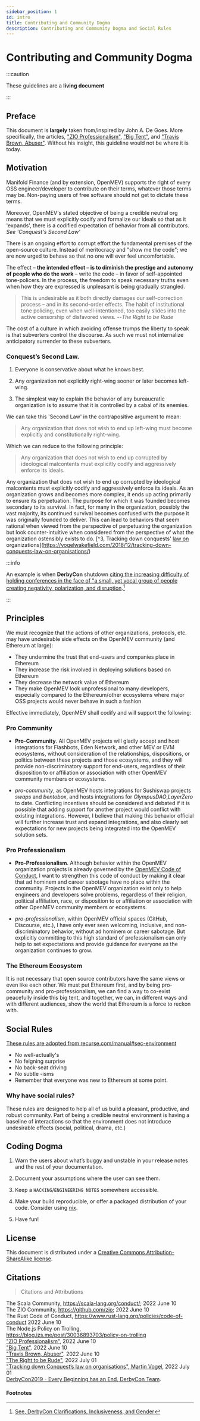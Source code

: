 ```yaml
---
sidebar_position: 1
id: intro
title: Contributing and Community Dogma
description: Contributing and Community Dogma and Social Rules
---
```


# Contributing and Community Dogma

:::caution

These guidelines are a **living document**

:::

## Preface

This document is **largely** taken from/inspired by John A. De Goes. More specifically, the articles, ["ZIO Professionalism"](https://degoes.net/articles/zio-professionalism), ["Big Tent"](https://degoes.net/articles/big-tent), and ["Travis Brown, Abuser"](https://degoes.net/articles/travis-brown-abuser). Without his insight, this guideline would not be where it is today.

## Motivation

Manifold Finance (and by extension, OpenMEV) supports the right of every OSS engineer/developer to contribute on their terms, whatever those terms may be. Non-paying users of free software should not get to dictate these terms.

Moreover, OpenMEV's stated objective of being a credible neutral org means that we must explicitly codify and formalize our ideals so that as it 'expands', there is a codified expectation of behavior from all contributors. _See 'Conquest's Second Law'_

There is an ongoing effort to corrupt effort the fundamental premises of the open-source culture. Instead of meritocracy and "show me the code"; we are now urged to behave so that no one will ever feel uncomfortable.

The effect – **the intended effect – is to diminish the prestige and autonomy of people who do the work** – write the code – in favor of self-appointed tone-policers. In the process, the freedom to speak necessary truths even when how they are expressed is unpleasant is being gradually strangled.

> This is undesirable as it both directly damages our self-correction process – and in its second-order effects. The habit of institutional tone policing, even when well-intentioned, too easily slides into the active censorship of disfavored views. --_The Right to be Rude_

The cost of a culture in which avoiding offense trumps the liberty to speak is that subverters control the discourse. As such we must not internalize anticipatory surrender to these subverters.

### Conquest’s Second Law.

1. Everyone is conservative about what he knows best.

2. Any organization not explicitly right-wing sooner or later becomes left-wing.

3. The simplest way to explain the behavior of any bureaucratic organization is to assume that it is controlled by a cabal of its enemies.

We can take this 'Second Law' in the contrapositive argument to mean:

> Any organization that does not wish to end up left-wing must become explicitly and constitutionally right-wing.

Which we can reduce to the following principle:

> Any organization that does not wish to end up corrupted by ideological malcontents must explicitly codify and aggressively enforce its ideals.

Any organization that does not wish to end up corrupted by ideological malcontents must explicitly codify and aggressively enforce its ideals. As an organization grows and becomes more complex, it ends up acting primarily to ensure its perpetuation. The purpose for which it was founded becomes secondary to its survival. In fact, for many in the organization, possibly the vast majority, its continued survival becomes confused with the purpose it was originally founded to deliver. This can lead to behaviors that seem rational when viewed from the perspective of perpetuating the organization but look counter-intuitive when considered from the perspective of what the organization ostensibly exists to do. [^3, Tracking down conquests' [law on ](https://vogelwakefield.com/2018/12/tracking-down-conquests-law-on-organisations/)organizations](https://vogelwakefield.com/2018/12/tracking-down-conquests-law-on-organisations/)

:::info

An example is when **DerbyCon** shutdown [citing the increasing difficulty of holding conferences in the face of "a small, yet vocal group of people creating negativity, polarization, and disruption](https://web.archive.org/web/20190428142347/https://www.derbycon.com/blog/derbycon-9-0-every-beginning-has-an-end/#:~:text=This%20year%2C%20we,were%20in%20tears).[^4]

:::

## Principles

We must recognize that the actions of other organizations, protocols, etc. may have undesirable side effects on the OpenMEV community (and Ethereum at large):

-   They undermine the trust that end-users and companies place in Ethereum
-   They increase the risk involved in deploying solutions based on Ethereum
-   They decrease the network value of Ethereum
-   They make OpenMEV look unprofessional to many developers, especially compared to the Ethereum/other ecosystems where major OSS projects would never behave in such a fashion

Effective immediately, OpenMEV shall codify and will support the following:

### Pro Community

-   **Pro-Community**. All OpenMEV projects will gladly accept and host integrations for Flashbots, Eden Network, and other MEV or EVM ecosystems, without consideration of the relationships, dispositions, or politics between these projects and those ecosystems, and they will provide non-discriminatory support for end-users, regardless of their disposition to or affiliation or association with other OpenMEV community members or ecosystems.

-   _pro-community_, as OpenMEV hosts integrations for Sushiswap projects _swaps_ and _bentobox_, and hosts integrations for _OlympusDAO_,_LayerZero_ to date. Conflicting incentives should be considered and debated if it is possible that adding support for another project would conflict with existing integrations. However, I believe that making this behavior official will further increase trust and expand integrations, and also clearly set expectations for new projects being integrated into the OpenMEV solution sets.

### Pro Professionalism

-   **Pro-Professionalism**. Although behavior within the OpenMEV organization projects is already governed by the [OpenMEV Code of Conduct](#), I want to strengthen this code of conduct by making it clear that ad hominem and career sabotage have no place within the community. Projects in the OpenMEV organization exist only to help engineers and developers solve problems, regardless of their religion, political affiliation, race, or disposition to or affiliation or association with other OpenMEV community members or ecosystems.

-   _pro-professionalism_, within OpenMEV official spaces (GitHub, Discourse, etc.), I have only ever seen welcoming, inclusive, and non-discriminatory behavior, without ad hominem or career sabotage. But explicitly committing to this high standard of professionalism can only help to set expectations and provide guidance for everyone as the organization continues to grow.

### The Ethereum Ecosystem

It is not necessary that open source contributors have the same views or even like each other. We must put Ethereum first, and by being pro-community and pro-professionalism, we can find a way to co-exist peacefully inside this big tent, and together, we can, in different ways and with different audiences, show the world that Ethereum is a force to reckon with.

## Social Rules

[These rules are adopted from recurse.com/manual#sec-environment](https://www.recurse.com/manual#sec-environment)

-   No well-actually's
-   No feigning surprise
-   No back-seat driving
-   No subtle -isms
-   Remember that everyone was new to Ethereum at some point.

### Why have social rules?

These rules are designed to help all of us build a pleasant, productive, and robust community. Part of being a credible neutral environment is having a baseline of interactions so that the environment does not introduce undesirable effects (social, political, drama, etc.)

## Coding Dogma

1. Warn the users about what’s buggy and unstable in your release notes and the rest of your documentation.

2. Document your assumptions where the user can see them.

3. Keep a `HACKING`/`ENGINEERING NOTES` somewhere accessible.

4. Make your build reproducible, or offer a packaged distribution of your code. Consider using [nix](https://nixos.org).

5. Have fun!

## License

This document is distributed under a [Creative Commons Attribution-ShareAlike license](https://creativecommons.org/licenses/by-sa/3.0/).

## Citations

> Citations and Attributions

<!-- prettier-ignore-start -->

The Scala Community, https://scala-lang.org/conduct/; 2022 June 10 <br /> 
The ZIO Community, https://github.com/zio; 2022 June 10 <br /> 
The Rust Code of Conduct, https://www.rust-lang.org/policies/code-of-conduct 2022 June 10 <br /> 
The Node.js Policy on Trolling, https://blog.izs.me/post/30036893703/policy-on-trolling 
<br /> ["ZIO Professionalism"](https://degoes.net/articles/zio-professionalism), 2022 June 10 <br /> 
["Big Tent"](https://degoes.net/articles/big-tent). 2022 June 10 <br /> 
["Travis Brown, Abuser"](https://degoes.net/articles/travis-brown-abuser). 2022 June 10 <br /> 
["The Right to be Rude"](http://esr.ibiblio.org/?p=8609), 2022 July 01 <br /> 
["Tracking down Conquest’s law on organisations", Martin Vogel](https://vogelwakefield.com/2018/12/tracking-down-conquests-law-on-organisations/), 2022 July 01 <br />
[DerbyCon2019 - Every Beginning has an End, DerbyCon Team](https://web.archive.org/web/20190428142347/https://www.derbycon.com/blog/derbycon-9-0-every-beginning-has-an-end/#:~:text=This%20year%2C%20we,were%20in%20tears).

<!-- prettier-ignore-end -->

#### Footnotes

[^4]: [See, DerbyCon Clarifications, Inclusiveness, and Gender](https://web.archive.org/web/20190428142347/https://www.derbycon.com/blog/derbycon-clarifications-inclusiveness-and-gender/#:~:text=However%2C%20we%20do,found%20so%20concerning)
